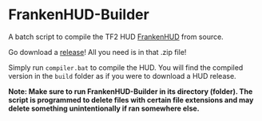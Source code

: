 # FrankenHUD-Builder
A batch script to compile the TF2 HUD [FrankenHUD](https://steamcommunity.com/groups/frankenhud) from source.

Go download a [release](https://github.com/colebob9/FrankenHUD-Builder/releases)! All you need is in that .zip file!

Simply run `compiler.bat` to compile the HUD. You will find the compiled version in the `build` folder as if you were to download a HUD release.

**Note: Make sure to run FrankenHUD-Builder in its directory (folder). The script is programmed to delete files with certain file extensions and may delete something unintentionally if ran somewhere else.**
